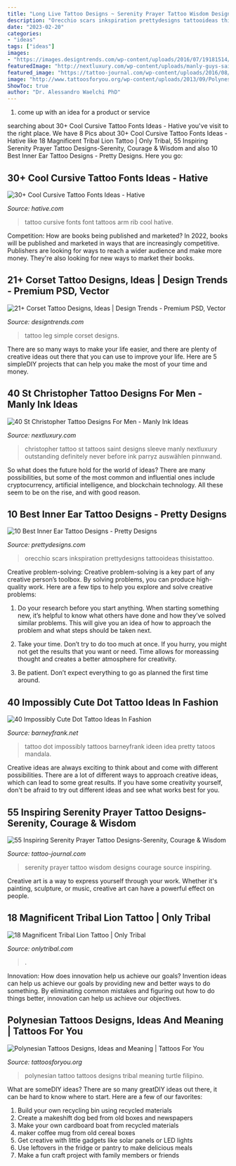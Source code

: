 ```yaml
---
title: "Long Live Tattoo Designs ~ Serenity Prayer Tattoo Wisdom Designs Courage Source Inspiring"
description: "Orecchio scars inkspiration prettydesigns tattooideas thisistattoo"
date: "2023-02-20"
categories:
- "ideas"
tags: ["ideas"]
images:
- "https://images.designtrends.com/wp-content/uploads/2016/07/19181514/Simple-Tattoo-on-Leg.jpg"
featuredImage: "http://nextluxury.com/wp-content/uploads/manly-guys-saint-christopher-half-sleeve-shaded-tattoos.jpg"
featured_image: "https://tattoo-journal.com/wp-content/uploads/2016/08/serenity-prayer-tattoo10-650x650.jpg"
image: "http://www.tattoosforyou.org/wp-content/uploads/2013/09/Polynesian-Tattoo-Art.jpg"
ShowToc: true
author: "Dr. Alessandro Waelchi PhD"
---
```



1. come up with an idea for a product or service

	

		
searching about 30+ Cool Cursive Tattoo Fonts Ideas - Hative you've visit to the right place. We have 8 Pics about 30+ Cool Cursive Tattoo Fonts Ideas - Hative like 18 Magnificent Tribal Lion Tattoo | Only Tribal, 55 Inspiring Serenity Prayer Tattoo Designs-Serenity, Courage &amp; Wisdom and also 10 Best Inner Ear Tattoo Designs - Pretty Designs. Here you go:
		
    
## 30+ Cool Cursive Tattoo Fonts Ideas - Hative

<img loading=lazy src="https://hative.com/wp-content/uploads/2014/02/cursive-tattoos/cursive-font-rib-tattoo-8.jpg" onerror="this.onerror=null;this.src='https://tse4.mm.bing.net/th?id=OIP.dMQn8EfCN1bEmSOa89Kp1wHaJ3&amp;pid=15.1';" alt="30+ Cool Cursive Tattoo Fonts Ideas - Hative">

_Source: hative.com_

>tattoo cursive fonts font tattoos arm rib cool hative. 

	

Competition: How are books being published and marketed?
In 2022, books will be published and marketed in ways that are increasingly competitive. Publishers are looking for ways to reach a wider audience and make more money. They're also looking for new ways to market their books.

    
## 21+ Corset Tattoo Designs, Ideas | Design Trends - Premium PSD, Vector

<img loading=lazy src="https://images.designtrends.com/wp-content/uploads/2016/07/19181514/Simple-Tattoo-on-Leg.jpg" onerror="this.onerror=null;this.src='https://tse1.mm.bing.net/th?id=OIP.GwP4DJqcVEUG21fqy7qmdQHaHa&amp;pid=15.1';" alt="21+ Corset Tattoo Designs, Ideas | Design Trends - Premium PSD, Vector">

_Source: designtrends.com_

>tattoo leg simple corset designs. 

	

There are so many ways to make your life easier, and there are plenty of creative ideas out there that you can use to improve your life. Here are 5 simpleDIY projects that can help you make the most of your time and money.

    
## 40 St Christopher Tattoo Designs For Men - Manly Ink Ideas

<img loading=lazy src="http://nextluxury.com/wp-content/uploads/manly-guys-saint-christopher-half-sleeve-shaded-tattoos.jpg" onerror="this.onerror=null;this.src='https://tse4.mm.bing.net/th?id=OIP.cBaYF2JCgpkc4oPirVcaugHaHa&amp;pid=15.1';" alt="40 St Christopher Tattoo Designs For Men - Manly Ink Ideas">

_Source: nextluxury.com_

>christopher tattoo st tattoos saint designs sleeve manly nextluxury outstanding definitely never before ink parryz auswählen pinnwand. 

	

So what does the future hold for the world of ideas? There are many possibilities, but some of the most common and influential ones include cryptocurrency, artificial intelligence, and blockchain technology. All these seem to be on the rise, and with good reason.

    
## 10 Best Inner Ear Tattoo Designs - Pretty Designs

<img loading=lazy src="https://i1.wp.com/www.prettydesigns.com/wp-content/uploads/2015/01/Crown-Inner-Ear-Tattoo.jpg?fit=375%2C500&amp;ssl=1" onerror="this.onerror=null;this.src='https://tse1.mm.bing.net/th?id=OIP.wnt69QsbkEGwdDPjmRZD6QHaJ4&amp;pid=15.1';" alt="10 Best Inner Ear Tattoo Designs - Pretty Designs">

_Source: prettydesigns.com_

>orecchio scars inkspiration prettydesigns tattooideas thisistattoo. 

	

Creative problem-solving:
Creative problem-solving is a key part of any creative person’s toolbox. By solving problems, you can produce high-quality work. Here are a few tips to help you explore and solve creative problems:
1) Do your research before you start anything. When starting something new, it’s helpful to know what others have done and how they’ve solved similar problems. This will give you an idea of how to approach the problem and what steps should be taken next.

2) Take your time. Don’t try to do too much at once. If you hurry, you might not get the results that you want or need. Time allows for moreassing thought and creates a better atmosphere for creativity.

3) Be patient. Don’t expect everything to go as planned the first time around.

    
## 40 Impossibly Cute Dot Tattoo Ideas In Fashion

<img loading=lazy src="http://www.barneyfrank.net/wp-content/uploads/2015/05/40-Impossibly-Cute-dot-tattoo-Ideas-in-Fashion-1.jpg" onerror="this.onerror=null;this.src='https://tse3.mm.bing.net/th?id=OIP.705rnu1Joli3s6_Mus-lDQHaLH&amp;pid=15.1';" alt="40 Impossibly Cute Dot Tattoo Ideas In Fashion">

_Source: barneyfrank.net_

>tattoo dot impossibly tattoos barneyfrank ideen idea pretty tatoos mandala. 

	

Creative ideas are always exciting to think about and come with different possibilities. There are a lot of different ways to approach creative ideas, which can lead to some great results. If you have some creativity yourself, don't be afraid to try out different ideas and see what works best for you.

    
## 55 Inspiring Serenity Prayer Tattoo Designs-Serenity, Courage &amp; Wisdom

<img loading=lazy src="https://tattoo-journal.com/wp-content/uploads/2016/08/serenity-prayer-tattoo10-650x650.jpg" onerror="this.onerror=null;this.src='https://tse1.mm.bing.net/th?id=OIP.cSytAFHID6GxcCXmXtTrTgHaHa&amp;pid=15.1';" alt="55 Inspiring Serenity Prayer Tattoo Designs-Serenity, Courage &amp; Wisdom">

_Source: tattoo-journal.com_

>serenity prayer tattoo wisdom designs courage source inspiring. 

	

Creative art is a way to express yourself through your work. Whether it's painting, sculpture, or music, creative art can have a powerful effect on people.

    
## 18 Magnificent Tribal Lion Tattoo | Only Tribal

<img loading=lazy src="https://www.onlytribal.com/wp-content/uploads/2016/01/Tribal-Lion-Tattoo.jpg" onerror="this.onerror=null;this.src='https://tse2.mm.bing.net/th?id=OIP.40hAFNE7qc_W8x3k_YYopAHaMW&amp;pid=15.1';" alt="18 Magnificent Tribal Lion Tattoo | Only Tribal">

_Source: onlytribal.com_

>. 

	

Innovation: How does innovation help us achieve our goals?
Invention ideas can help us achieve our goals by providing new and better ways to do something. By eliminating common mistakes and figuring out how to do things better, innovation can help us achieve our objectives.

    
## Polynesian Tattoos Designs, Ideas And Meaning | Tattoos For You

<img loading=lazy src="http://www.tattoosforyou.org/wp-content/uploads/2013/09/Polynesian-Tattoo-Art.jpg" onerror="this.onerror=null;this.src='https://tse2.mm.bing.net/th?id=OIP.jsLFIbLnqFt01YegjiJIzgHaJ3&amp;pid=15.1';" alt="Polynesian Tattoos Designs, Ideas and Meaning | Tattoos For You">

_Source: tattoosforyou.org_

>polynesian tattoo tattoos designs tribal meaning turtle filipino. 

	

What are someDIY ideas?
There are so many greatDIY ideas out there, it can be hard to know where to start. Here are a few of our favorites: 
1. Build your own recycling bin using recycled materials 
2. Create a makeshift dog bed from old boxes and newspapers 
3. Make your own cardboard boat from recycled materials 
4. maker coffee mug from old cereal boxes 
5. Get creative with little gadgets like solar panels or LED lights 
6. Use leftovers in the fridge or pantry to make delicious meals 
7. Make a fun craft project with family members or friends 

